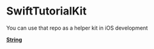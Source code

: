 # SwiftTutorialKit
You can use that repo as a helper kit in iOS development



[**String**](https://github.com/ahmetbostanciklioglu/Types.git)
<br />
<br />
<br />
